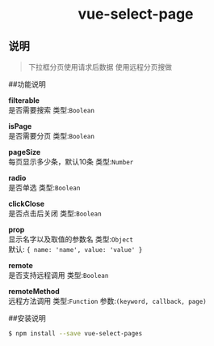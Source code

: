 <h1 align="center">vue-select-page</h1>

## 说明
>下拉框分页使用请求后数据
>使用远程分页搜做

##功能说明

**filterable**<br/>
是否需要搜索
类型:`Boolean`

**isPage**<br/>
是否需要分页
类型:`Boolean`

**pageSize**<br/>
每页显示多少条，默认10条
类型:`Number`

**radio**<br/>
是否单选
类型:`Boolean`

**clickClose**<br/>
是否点击后关闭
类型:`Boolean`

**prop**<br/>
显示名字以及取值的参数名
类型:`Object`<br/>
默认: `{
    name: 'name',
    value: 'value'
}`

**remote**<br/>
是否支持远程调用
类型:`Boolean`

**remoteMethod**<br/>
远程方法调用
类型:`Function`
参数:`(keyword, callback, page)`


##安装说明
```bash
$ npm install --save vue-select-pages
```
